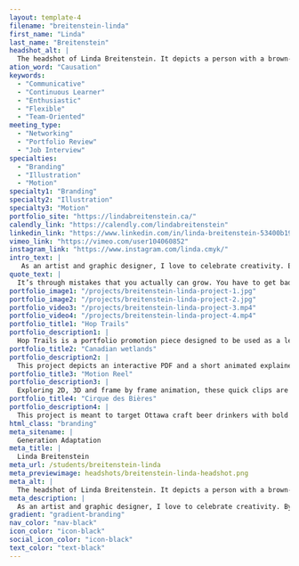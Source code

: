 ```yaml
---
layout: template-4
filename: "breitenstein-linda" 
first_name: "Linda"
last_name: "Breitenstein"
headshot_alt: |
  The headshot of Linda Breitenstein. It depicts a person with a brown-blonde bob, and a necklace, smiling with their arms crossed.
ation_word: "Causation"
keywords:
  - "Communicative"
  - "Continuous Learner"
  - "Enthusiastic"
  - "Flexible"
  - "Team-Oriented"
meeting_type:
  - "Networking"
  - "Portfolio Review"
  - "Job Interview"
specialties:
  - "Branding"
  - "Illustration"
  - "Motion"
specialty1: "Branding"
specialty2: "Illustration"
specialty3: "Motion"
portfolio_site: "https://lindabreitenstein.ca/"
calendly_link: "https://calendly.com/lindabreitenstein"
linkedin_link: "https://www.linkedin.com/in/linda-breitenstein-53400b193/"
vimeo_link: "https://vimeo.com/user104060852"
instagram_link: "https://www.instagram.com/linda.cmyk/"
intro_text: |
   As an artist and graphic designer, I love to celebrate creativity. By exploring ideas, mixing mediums and techniques I have been able to transform my passion into purpose with design.
quote_text: |
  It’s through mistakes that you actually can grow. You have to get bad in order to get good. – Paula Scher
portfolio_image1: "/projects/breitenstein-linda-project-1.jpg"
portfolio_image2: "/projects/breitenstein-linda-project-2.jpg"
portfolio_video3: "/projects/breitenstein-linda-project-3.mp4"
portfolio_video4: "/projects/breitenstein-linda-project-4.mp4"
portfolio_title1: "Hop Trails"
portfolio_description1: |
  Hop Trails is a portfolio promotion piece designed to be used as a leave behind “business card” for future employers. The label incorporates illustration, brand design and motion.
portfolio_title2: "Canadian wetlands"
portfolio_description2: |
  This project depicts an interactive PDF and a short animated explainer video. The content was based on the information found on the Government of Canada website.
portfolio_title3: "Motion Reel"
portfolio_description3: |
  Exploring 2D, 3D and frame by frame animation, these quick clips are from some of my favourite motion design projects. 
portfolio_title4: "Cirque des Bières"
portfolio_description4: |
  This project is meant to target Ottawa craft beer drinkers with bold illustrations, patterns and colours.
html_class: "branding"
meta_sitename: |
  Generation Adaptation
meta_title: |
  Linda Breitenstein
meta_url: /students/breitenstein-linda
meta_previewimage: headshots/breitenstein-linda-headshot.png
meta_alt: |
  The headshot of Linda Breitenstein. It depicts a person with a brown-blonde bob, and a necklace, smiling with their arms crossed.
meta_description: |
  As an artist and graphic designer, I love to celebrate creativity. By exploring ideas, mixing mediums and techniques I have been able to transform my passion into purpose with design.
gradient: "gradient-branding"
nav_color: "nav-black"
icon_color: "icon-black"
social_icon_color: "icon-black"
text_color: "text-black"
---
```


